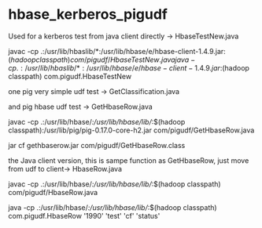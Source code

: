 # hbase_kerberos_pigudf

Used for a kerberos test from java client directly -> HbaseTestNew.java



javac -cp .:/usr/lib/hbaslib/*:/usr/lib/hbase/e/hbase-client-1.4.9.jar:$(hadoop classpath) com/pigudf/HbaseTestNew.java
java -cp .:/usr/lib/hbaslib/*:/usr/lib/hbase/e/hbase-client-1.4.9.jar:$(hadoop classpath) com.pigudf.HbaseTestNew

one pig very simple udf test -> GetClassification.java


and pig hbase udf test -> GetHbaseRow.java


javac -cp .:/usr/lib/hbase/*:/usr/lib/hbase/lib/*:$(hadoop classpath):/usr/lib/pig/pig-0.17.0-core-h2.jar com/pigudf/GetHbaseRow.java

jar cf gethbaserow.jar com/pigudf/GetHbaseRow.class



the Java client version, this is sampe function as GetHbaseRow, just move from udf to client-> HbaseRow.java

javac -cp .:/usr/lib/hbase/*:/usr/lib/hbase/lib/*:$(hadoop classpath) com/pigudf/HbaseRow.java

java -cp .:/usr/lib/hbase/*:/usr/lib/hbase/lib/*:$(hadoop classpath) com.pigudf.HbaseRow '1990' 'test' 'cf' 'status'
